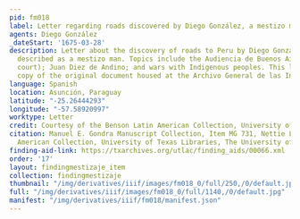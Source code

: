 ```yaml
---
pid: fm018
label: Letter regarding roads discovered by Diego González, a mestizo man.
agents: Diego González
_dateStart: '1675-03-28'
description: Letter about the discovery of roads to Peru by Diego González, who is
  described as a mestizo man. Topics include the Audiencia de Buenos Aires (appaeals
  court); Juan Diez de Andino; and wars with Indigenous peoples. This letter is modern
  copy of the original document housed at the Archivo General de las Indias, 74-4-15.
language: Spanish
location: Asunción, Paraguay
latitude: "-25.26444293"
longitude: "-57.58920997"
worktype: Letter
credit: Courtesy of the Benson Latin American Collection, University of Texas at Austin
citation: Manuel E. Gondra Manuscript Collection, Item MG 731, Nettie Lee Benson Latin
  American Collection, University of Texas Libraries, The University of Texas at Austin.
finding-aid-link: https://txarchives.org/utlac/finding_aids/00066.xml
order: '17'
layout: findingmestizaje_item
collection: findingmestizaje
thumbnail: "/img/derivatives/iiif/images/fm018_0/full/250,/0/default.jpg"
full: "/img/derivatives/iiif/images/fm018_0/full/1140,/0/default.jpg"
manifest: "/img/derivatives/iiif/fm018/manifest.json"
---
```

